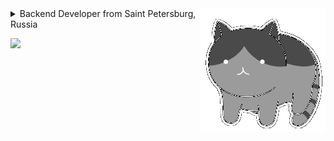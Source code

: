 <!-- ![](https://github.com/cypotat/cypotat/blob/main/cat_lamp.gif?raw=true) -->
<!-- <img align="right" alt="GIF" src="https://github.com/CyberPotat42/CyberPotat42/blob/main/kit.gif" /> -->
<img align="right" alt="GIF" src="https://github.com/L0rdLizard/L0rdLizard/blob/main/catgrey.gif?" />
<!-- <img align="right" alt="GIF" src="https://github.com/L0rdLizard/L0rdLizard/blob/main/Lampcat.gif?" /> -->
<details>
  <summary>Backend Developer from Saint Petersburg, Russia</summary>
  <br>
  <img alt="GIF" height=200 src="https://github.com/L0rdLizard/L0rdLizard/blob/main/my-beloved-programming.gif" />
  <br>
</details>

<!-- <p> <img src="https://github-readme-stats.vercel.app/api/top-langs/?username=L0rdLizard&layout=compact&theme=tokyonight&bg_color=00000000&show_icons=true&hide_border=true&rank_icon=percentile&hide_rank=true)](https://github.com/anuraghazra/github-readme-stats" /></p> -->

<p>
  <img src="https://github-readme-stats.vercel.app/api/top-langs/?username=L0rdLizard&layout=compact&theme=tokyonight&bg_color=00000000&show_icons=true&hide_border=true&rank_icon=percentile&hide_rank=true&langs_count=6&hide=Perl,Vue" />
</p>

